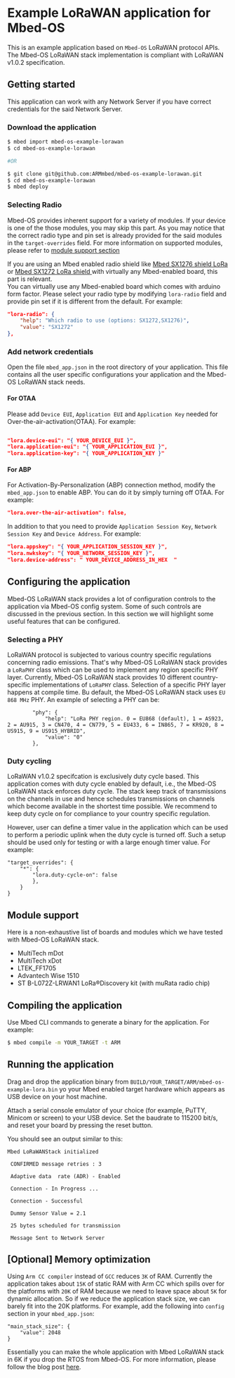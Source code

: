 # Example LoRaWAN application for Mbed-OS

This is an example application based on `Mbed-OS` LoRaWAN protocol APIs. The Mbed-OS LoRaWAN stack implementation is compliant with LoRaWAN v1.0.2 specification. 

## Getting started

This application can work with any Network Server if you have correct credentials for the said Network Server. 

### Download the application

```sh
$ mbed import mbed-os-example-lorawan
$ cd mbed-os-example-lorawan

#OR

$ git clone git@github.com:ARMmbed/mbed-os-example-lorawan.git
$ cd mbed-os-example-lorawan
$ mbed deploy
```

### Selecting Radio
Mbed-OS provides inherent support for a variety of modules. If your device is one of the those modules, you may skip this part.
As you may notice that the correct radio type and pin set is already provided for the said modules in the `target-overrides` field. 
For more information on supported modules, please refer to [module support section](#module-support)

If you are using an Mbed enabled radio shield like [Mbed SX1276 shield LoRa](https://os.mbed.com/components/SX1276MB1xAS/)  or [Mbed SX1272 LoRa shield ](https://os.mbed.com/components/SX1272MB2xAS/)  with virtually any Mbed-enabled board, this part is relevant.  
You can virtually use any Mbed-enabled board which comes with arduino form factor.
 Please select your radio type by modifying `lora-radio` field and provide pin set if it is different from the default. 
For example:
```json
"lora-radio": {
    "help": "Which radio to use (options: SX1272,SX1276)",
    "value": "SX1272"
},
```
### Add network credentials

Open the file `mbed_app.json` in the root directory of your application.
This file contains all the user specific configurations your application and the Mbed-OS LoRaWAN stack needs. 

#### For OTAA

Please add `Device EUI`, `Application EUI` and `Application Key` needed for Over-the-air-activation(OTAA). For example:

```json

"lora.device-eui": "{ YOUR_DEVICE_EUI }",
"lora.application-eui": "{ YOUR_APPLICATION_EUI }",
"lora.application-key": "{ YOUR_APPLICATION_KEY }"
```

#### For ABP

For Activation-By-Personalization (ABP) connection method, modify the `mbed_app.json` to enable ABP. You can do it by simply turning off OTAA. For example:

```json
"lora.over-the-air-activation": false,
```

In addition to that you need to provide  `Application Session Key`, `Network Session Key` and `Device Address`. For example:

```json
"lora.appskey": "{ YOUR_APPLICATION_SESSION_KEY }",
"lora.nwkskey": "{ YOUR_NETWORK_SESSION_KEY }",
"lora.device-address": " YOUR_DEVICE_ADDRESS_IN_HEX  " 
```
## Configuring the application

Mbed-OS LoRaWAN stack provides a lot of configuration controls to the application via Mbed-OS config system. Some of such controls are discussed in the previous section. In this section we will highlight some useful features that can be configured.

### Selecting a PHY

LoRaWAN protocol is subjected to various country specific regulations concerning radio emissions. That's why Mbed-OS LoRaWAN stack provides a `LoRaPHY` class which can be used to implement any region specific PHY layer. Currently, Mbed-OS LoRaWAN stack provides 10 different country-specific implementations of `LoRaPHY` class. Selection of a specific PHY layer happens at compile time. Bu default, the Mbed-OS LoRaWAN stack uses `EU 868 MHz` PHY. An example of selecting a PHY can be:

```josn
        "phy": {
            "help": "LoRa PHY region. 0 = EU868 (default), 1 = AS923, 2 = AU915, 3 = CN470, 4 = CN779, 5 = EU433, 6 = IN865, 7 = KR920, 8 = US915, 9 = US915_HYBRID",
            "value": "0"
        },
```

### Duty cycling

LoRaWAN v1.0.2 specifcation is exclusively duty cycle based. This application comes with duty cycle enabled by default, i.e., the Mbed-OS LoRaWAN stack enforces duty cycle. The stack keep track of transmissions on the channels in use and hence schedules transmissions on channels which become available in the shortest time possible.  We recommend to keep duty cycle on for compliance to your country specific regulation. 

However, user can define a timer value in the application which can be used to perform a periodic uplink when the duty cycle is turned off. Such a setup should be used only for testing or with a large enough timer value. For example:

```josn 
"target_overrides": {
	"*": {
		"lora.duty-cycle-on": false
		},
	}
}
```

## Module support

Here is a non-exhaustive list of boards and modules which we have tested with Mbed-OS LoRaWAN stack.

- MultiTech mDot
- MultiTech xDot
- LTEK_FF1705
- Advantech Wise 1510
- ST B-L072Z-LRWAN1 LoRa®Discovery kit (with muRata radio chip)

## Compiling the application

Use Mbed CLI commands to generate a binary for the application.
For example:

```sh
$ mbed compile -m YOUR_TARGET -t ARM
```

## Running the application

Drag and drop the application binary from `BUILD/YOUR_TARGET/ARM/mbed-os-example-lora.bin` yo your Mbed enabled target hardware which appears as USB device on your host machine. 

Attach a serial console emulator of your choice (for example, PuTTY, Minicom or screen) to your USB device. Set the baudrate to 115200 bit/s, and reset your board by pressing the reset button.

You should see an output similar to this:

```
Mbed LoRaWANStack initialized 

 CONFIRMED message retries : 3 

 Adaptive data  rate (ADR) - Enabled 

 Connection - In Progress ...

 Connection - Successful 

 Dummy Sensor Value = 2.1 

 25 bytes scheduled for transmission 
 
 Message Sent to Network Server

```

## [Optional] Memory optimization 
Using `Arm CC compiler` instead of `GCC` reduces `3K` of RAM. Currently the application takes about `15K` of static RAM with Arm CC which spills over for the platforms with `20K` of RAM because we need to leave space about `5K` for dynamic allocation.  So if we reduce the application stack size, we can barely fit into the 20K platforms.
For example, add the following into `config` section in your `mbed_app.json`:

```
"main_stack_size": {
    "value": 2048
}
```
Essentially you can make the whole application with Mbed LoRaWAN stack in 6K if you drop the RTOS from Mbed-OS. 
For more information, please follow the blog post [here](https://os.mbed.com/blog/entry/Reducing-memory-usage-by-tuning-RTOS-con/).
